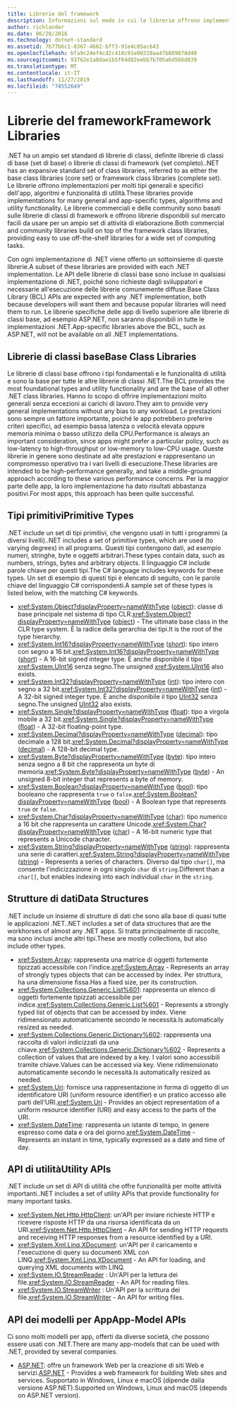 ```yaml
---
title: Librerie del framework
description: Informazioni sul modo in cui le librerie offrono implementazioni per molti tipi generali e specifici dell'app, algoritmi e funzionalità di utilità.
author: richlander
ms.date: 06/20/2016
ms.technology: dotnet-standard
ms.assetid: 7b77b6c1-8367-4602-bff3-91e4c05ac643
ms.openlocfilehash: bfa9c24ef4cd2c418c91e00318aa47b889078d40
ms.sourcegitcommit: 93762e1a0dae1b5f64d82eebb7b705a6d566d839
ms.translationtype: MT
ms.contentlocale: it-IT
ms.lasthandoff: 11/27/2019
ms.locfileid: "74552649"
---
```

# <a name="framework-libraries"></a><span data-ttu-id="35323-103">Librerie del framework</span><span class="sxs-lookup"><span data-stu-id="35323-103">Framework Libraries</span></span>

<span data-ttu-id="35323-104">.NET ha un ampio set standard di librerie di classi, definite librerie di classi di base (set di base) o librerie di classi di framework (set completo).</span><span class="sxs-lookup"><span data-stu-id="35323-104">.NET has an expansive standard set of class libraries, referred to as either the base class libraries (core set) or framework class libraries (complete set).</span></span> <span data-ttu-id="35323-105">Le librerie offrono implementazioni per molti tipi generali e specifici dell'app, algoritmi e funzionalità di utilità.</span><span class="sxs-lookup"><span data-stu-id="35323-105">These libraries provide implementations for many general and app-specific types, algorithms and utility functionality.</span></span> <span data-ttu-id="35323-106">Le librerie commerciali e delle community sono basati sulle librerie di classi di framework e offrono librerie disponibili sul mercato facili da usare per un ampio set di attività di elaborazione.</span><span class="sxs-lookup"><span data-stu-id="35323-106">Both commercial and community libraries build on top of the framework class libraries, providing easy to use off-the-shelf libraries for a wide set of computing tasks.</span></span>

<span data-ttu-id="35323-107">Con ogni implementazione di .NET viene offerto un sottoinsieme di queste librerie.</span><span class="sxs-lookup"><span data-stu-id="35323-107">A subset of these libraries are provided with each .NET implementation.</span></span> <span data-ttu-id="35323-108">Le API delle librerie di classi base sono incluse in qualsiasi implementazione di .NET, poiché sono richieste dagli sviluppatori e necessarie all'esecuzione delle librerie comunemente diffuse.</span><span class="sxs-lookup"><span data-stu-id="35323-108">Base Class Library (BCL) APIs are expected with any .NET implementation, both because developers will want them and because popular libraries will need them to run.</span></span> <span data-ttu-id="35323-109">Le librerie specifiche delle app di livello superiore alle librerie di classi base, ad esempio ASP.NET, non saranno disponibili in tutte le implementazioni .NET.</span><span class="sxs-lookup"><span data-stu-id="35323-109">App-specific libraries above the BCL, such as ASP.NET, will not be available on all .NET implementations.</span></span>

## <a name="base-class-libraries"></a><span data-ttu-id="35323-110">Librerie di classi base</span><span class="sxs-lookup"><span data-stu-id="35323-110">Base Class Libraries</span></span>

<span data-ttu-id="35323-111">Le librerie di classi base offrono i tipi fondamentali e le funzionalità di utilità e sono la base per tutte le altre librerie di classi .NET.</span><span class="sxs-lookup"><span data-stu-id="35323-111">The BCL provides the most foundational types and utility functionality and are the base of all other .NET class libraries.</span></span> <span data-ttu-id="35323-112">Hanno lo scopo di offrire implementazioni molto generali senza eccezioni ai carichi di lavoro.</span><span class="sxs-lookup"><span data-stu-id="35323-112">They aim to provide very general implementations without any bias to any workload.</span></span> <span data-ttu-id="35323-113">Le prestazioni sono sempre un fattore importante, poiché le app potrebbero preferire criteri specifici, ad esempio bassa latenza o velocità elevata oppure memoria minima o basso utilizzo della CPU.</span><span class="sxs-lookup"><span data-stu-id="35323-113">Performance is always an important consideration, since apps might prefer a particular policy, such as low-latency to high-throughput or low-memory to low-CPU usage.</span></span> <span data-ttu-id="35323-114">Queste librerie in genere sono destinate ad alte prestazioni e rappresentano un compromesso operativo tra i vari livelli di esecuzione.</span><span class="sxs-lookup"><span data-stu-id="35323-114">These libraries are intended to be high-performance generally, and take a middle-ground approach according to these various performance concerns.</span></span> <span data-ttu-id="35323-115">Per la maggior parte delle app, la loro implementazione ha dato risultati abbastanza positivi.</span><span class="sxs-lookup"><span data-stu-id="35323-115">For most apps, this approach has been quite successful.</span></span>

## <a name="primitive-types"></a><span data-ttu-id="35323-116">Tipi primitivi</span><span class="sxs-lookup"><span data-stu-id="35323-116">Primitive Types</span></span>

<span data-ttu-id="35323-117">.NET include un set di tipi primitivi, che vengono usati in tutti i programmi (a diversi livelli).</span><span class="sxs-lookup"><span data-stu-id="35323-117">.NET includes a set of primitive types, which are used (to varying degrees) in all programs.</span></span> <span data-ttu-id="35323-118">Questi tipi contengono dati, ad esempio numeri, stringhe, byte e oggetti arbitrari.</span><span class="sxs-lookup"><span data-stu-id="35323-118">These types contain data, such as numbers, strings, bytes and arbitrary objects.</span></span> <span data-ttu-id="35323-119">Il linguaggio C# include parole chiave per questi tipi.</span><span class="sxs-lookup"><span data-stu-id="35323-119">The C# language includes keywords for these types.</span></span> <span data-ttu-id="35323-120">Un set di esempio di questi tipi è elencato di seguito, con le parole chiave del linguaggio C# corrispondenti.</span><span class="sxs-lookup"><span data-stu-id="35323-120">A sample set of these types is listed below, with the matching C# keywords.</span></span>

* <span data-ttu-id="35323-121"><xref:System.Object?displayProperty=nameWithType> ([object](../csharp/language-reference/builtin-types/reference-types.md#the-object-type)): classe di base principale nel sistema di tipo CLR.</span><span class="sxs-lookup"><span data-stu-id="35323-121"><xref:System.Object?displayProperty=nameWithType> ([object](../csharp/language-reference/builtin-types/reference-types.md#the-object-type)) - The ultimate base class in the CLR type system.</span></span> <span data-ttu-id="35323-122">È la radice della gerarchia dei tipi.</span><span class="sxs-lookup"><span data-stu-id="35323-122">It is the root of the type hierarchy.</span></span>
* <span data-ttu-id="35323-123"><xref:System.Int16?displayProperty=nameWithType> ([short](../csharp/language-reference/builtin-types/integral-numeric-types.md)): tipo intero con segno a 16 bit.</span><span class="sxs-lookup"><span data-stu-id="35323-123"><xref:System.Int16?displayProperty=nameWithType> ([short](../csharp/language-reference/builtin-types/integral-numeric-types.md)) - A 16-bit signed integer type.</span></span> <span data-ttu-id="35323-124">È anche disponibile il tipo <xref:System.UInt16> senza segno.</span><span class="sxs-lookup"><span data-stu-id="35323-124">The unsigned <xref:System.UInt16> also exists.</span></span>
* <span data-ttu-id="35323-125"><xref:System.Int32?displayProperty=nameWithType> ([int](../csharp/language-reference/builtin-types/integral-numeric-types.md)): tipo intero con segno a 32 bit.</span><span class="sxs-lookup"><span data-stu-id="35323-125"><xref:System.Int32?displayProperty=nameWithType> ([int](../csharp/language-reference/builtin-types/integral-numeric-types.md)) - A 32-bit signed integer type.</span></span> <span data-ttu-id="35323-126">È anche disponibile il tipo [UInt32](../csharp/language-reference/builtin-types/integral-numeric-types.md) senza segno.</span><span class="sxs-lookup"><span data-stu-id="35323-126">The unsigned [UInt32](../csharp/language-reference/builtin-types/integral-numeric-types.md) also exists.</span></span>
* <span data-ttu-id="35323-127"><xref:System.Single?displayProperty=nameWithType> ([float](../csharp/language-reference/builtin-types/floating-point-numeric-types.md)): tipo a virgola mobile a 32 bit.</span><span class="sxs-lookup"><span data-stu-id="35323-127"><xref:System.Single?displayProperty=nameWithType> ([float](../csharp/language-reference/builtin-types/floating-point-numeric-types.md)) - A 32-bit floating-point type.</span></span>
* <span data-ttu-id="35323-128"><xref:System.Decimal?displayProperty=nameWithType> ([decimal](../csharp/language-reference/builtin-types/floating-point-numeric-types.md)): tipo decimale a 128 bit.</span><span class="sxs-lookup"><span data-stu-id="35323-128"><xref:System.Decimal?displayProperty=nameWithType> ([decimal](../csharp/language-reference/builtin-types/floating-point-numeric-types.md)) - A 128-bit decimal type.</span></span>
* <span data-ttu-id="35323-129"><xref:System.Byte?displayProperty=nameWithType> ([byte](../csharp/language-reference/builtin-types/integral-numeric-types.md)): tipo intero senza segno a 8 bit che rappresenta un byte di memoria.</span><span class="sxs-lookup"><span data-stu-id="35323-129"><xref:System.Byte?displayProperty=nameWithType> ([byte](../csharp/language-reference/builtin-types/integral-numeric-types.md)) - An unsigned 8-bit integer that represents a byte of memory.</span></span>
* <span data-ttu-id="35323-130"><xref:System.Boolean?displayProperty=nameWithType> ([bool](../csharp/language-reference/builtin-types/bool.md)): tipo booleano che rappresenta `true` o `false`.</span><span class="sxs-lookup"><span data-stu-id="35323-130"><xref:System.Boolean?displayProperty=nameWithType> ([bool](../csharp/language-reference/builtin-types/bool.md)) - A Boolean type that represents `true` or `false`.</span></span>
* <span data-ttu-id="35323-131"><xref:System.Char?displayProperty=nameWithType> ([char](../csharp/language-reference/builtin-types/char.md)): tipo numerico a 16 bit che rappresenta un carattere Unicode.</span><span class="sxs-lookup"><span data-stu-id="35323-131"><xref:System.Char?displayProperty=nameWithType> ([char](../csharp/language-reference/builtin-types/char.md)) - A 16-bit numeric type that represents a Unicode character.</span></span>
* <span data-ttu-id="35323-132"><xref:System.String?displayProperty=nameWithType> ([string](../csharp/language-reference/builtin-types/reference-types.md#the-string-type)): rappresenta una serie di caratteri.</span><span class="sxs-lookup"><span data-stu-id="35323-132"><xref:System.String?displayProperty=nameWithType> ([string](../csharp/language-reference/builtin-types/reference-types.md#the-string-type)) - Represents a series of characters.</span></span> <span data-ttu-id="35323-133">Diverso dal tipo `char[]`, ma consente l'indicizzazione in ogni singolo `char` di `string`.</span><span class="sxs-lookup"><span data-stu-id="35323-133">Different than a `char[]`, but enables indexing into each individual `char` in the `string`.</span></span>

## <a name="data-structures"></a><span data-ttu-id="35323-134">Strutture di dati</span><span class="sxs-lookup"><span data-stu-id="35323-134">Data Structures</span></span>

<span data-ttu-id="35323-135">.NET include un insieme di strutture di dati che sono alla base di quasi tutte le applicazioni .NET.</span><span class="sxs-lookup"><span data-stu-id="35323-135">.NET includes a set of data structures that are the workhorses of almost any .NET apps.</span></span> <span data-ttu-id="35323-136">Si tratta principalmente di raccolte, ma sono inclusi anche altri tipi.</span><span class="sxs-lookup"><span data-stu-id="35323-136">These are mostly collections, but also include other types.</span></span>

* <span data-ttu-id="35323-137"><xref:System.Array>: rappresenta una matrice di oggetti fortemente tipizzati accessibile con l'indice.</span><span class="sxs-lookup"><span data-stu-id="35323-137"><xref:System.Array> - Represents an array of strongly types objects that can be accessed by index.</span></span> <span data-ttu-id="35323-138">Per struttura, ha una dimensione fissa.</span><span class="sxs-lookup"><span data-stu-id="35323-138">Has a fixed size, per its construction.</span></span>
* <span data-ttu-id="35323-139"><xref:System.Collections.Generic.List%601>: rappresenta un elenco di oggetti fortemente tipizzati accessibile per indice.</span><span class="sxs-lookup"><span data-stu-id="35323-139"><xref:System.Collections.Generic.List%601> - Represents a strongly typed list of objects that can be accessed by index.</span></span> <span data-ttu-id="35323-140">Viene ridimensionato automaticamente secondo le necessità.</span><span class="sxs-lookup"><span data-stu-id="35323-140">Is automatically resized as needed.</span></span>
* <span data-ttu-id="35323-141"><xref:System.Collections.Generic.Dictionary%602>: rappresenta una raccolta di valori indicizzati da una chiave.</span><span class="sxs-lookup"><span data-stu-id="35323-141"><xref:System.Collections.Generic.Dictionary%602> - Represents a collection of values that are indexed by a key.</span></span> <span data-ttu-id="35323-142">I valori sono accessibili tramite chiave.</span><span class="sxs-lookup"><span data-stu-id="35323-142">Values can be accessed via key.</span></span> <span data-ttu-id="35323-143">Viene ridimensionato automaticamente secondo le necessità.</span><span class="sxs-lookup"><span data-stu-id="35323-143">Is automatically resized as needed.</span></span>
* <span data-ttu-id="35323-144"><xref:System.Uri>: fornisce una rappresentazione in forma di oggetto di un identificatore URI (uniform resource identifier) e un pratico accesso alle parti dell'URI.</span><span class="sxs-lookup"><span data-stu-id="35323-144"><xref:System.Uri> - Provides an object representation of a uniform resource identifier (URI) and easy access to the parts of the URI.</span></span>
* <span data-ttu-id="35323-145"><xref:System.DateTime>: rappresenta un istante di tempo, in genere espresso come data e ora del giorno.</span><span class="sxs-lookup"><span data-stu-id="35323-145"><xref:System.DateTime> - Represents an instant in time, typically expressed as a date and time of day.</span></span>

## <a name="utility-apis"></a><span data-ttu-id="35323-146">API di utilità</span><span class="sxs-lookup"><span data-stu-id="35323-146">Utility APIs</span></span>

<span data-ttu-id="35323-147">.NET include un set di API di utilità che offre funzionalità per molte attività importanti.</span><span class="sxs-lookup"><span data-stu-id="35323-147">.NET includes a set of utility APIs that provide functionality for many important tasks.</span></span>

* <span data-ttu-id="35323-148"><xref:System.Net.Http.HttpClient>: un'API per inviare richieste HTTP e ricevere risposte HTTP da una risorsa identificata da un URI.</span><span class="sxs-lookup"><span data-stu-id="35323-148"><xref:System.Net.Http.HttpClient> - An API for sending HTTP requests and receiving HTTP responses from a resource identified by a URI.</span></span>
* <span data-ttu-id="35323-149"><xref:System.Xml.Linq.XDocument>: un'API per il caricamento e l'esecuzione di query su documenti XML con LINQ.</span><span class="sxs-lookup"><span data-stu-id="35323-149"><xref:System.Xml.Linq.XDocument> - An API for loading, and querying XML documents with LINQ.</span></span>
* <span data-ttu-id="35323-150"><xref:System.IO.StreamReader> : Un'API per la lettura dei file.</span><span class="sxs-lookup"><span data-stu-id="35323-150"><xref:System.IO.StreamReader> - An API for reading files.</span></span> 
* <span data-ttu-id="35323-151"><xref:System.IO.StreamWriter> : Un'API per la scrittura dei file.</span><span class="sxs-lookup"><span data-stu-id="35323-151"><xref:System.IO.StreamWriter> - An API for writing files.</span></span>

## <a name="app-model-apis"></a><span data-ttu-id="35323-152">API dei modelli per App</span><span class="sxs-lookup"><span data-stu-id="35323-152">App-Model APIs</span></span>

<span data-ttu-id="35323-153">Ci sono molti modelli per app, offerti da diverse società, che possono essere usati con .NET.</span><span class="sxs-lookup"><span data-stu-id="35323-153">There are many app-models that can be used with .NET, provided by several companies.</span></span>

* <span data-ttu-id="35323-154">[ASP.NET](https://www.asp.net): offre un framework Web per la creazione di siti Web e servizi.</span><span class="sxs-lookup"><span data-stu-id="35323-154">[ASP.NET](https://www.asp.net) - Provides a web framework for building Web sites and services.</span></span> <span data-ttu-id="35323-155">Supportato in Windows, Linux e macOS (dipende dalla versione ASP.NET).</span><span class="sxs-lookup"><span data-stu-id="35323-155">Supported on Windows, Linux and macOS (depends on ASP.NET version).</span></span>
